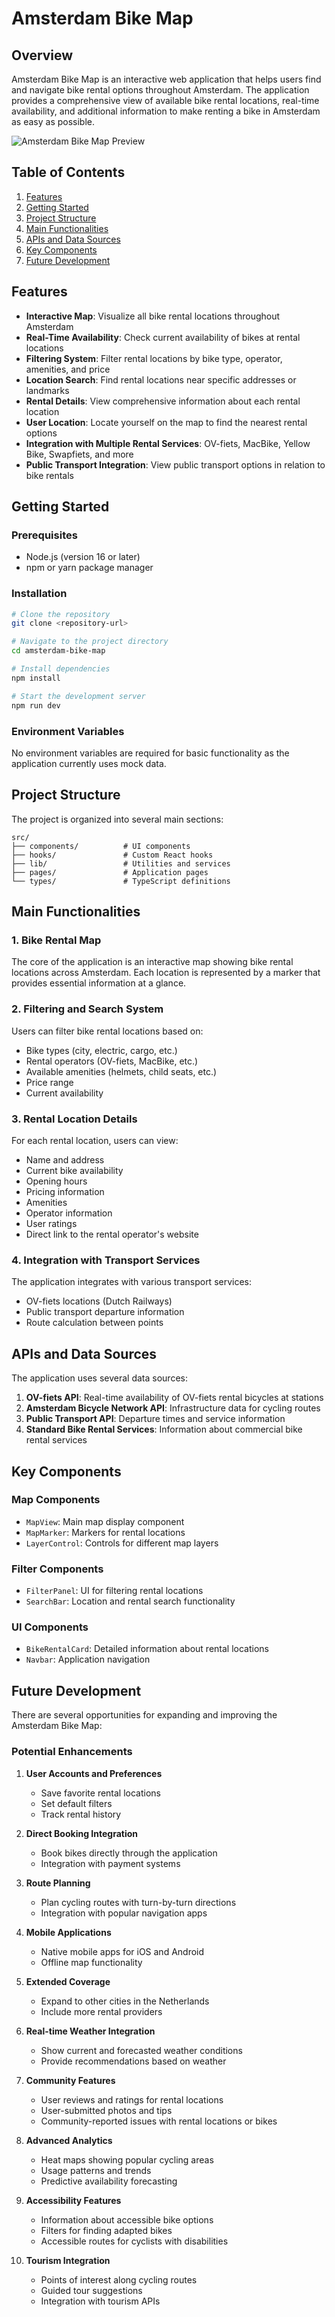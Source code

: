
# Amsterdam Bike Map

## Overview

Amsterdam Bike Map is an interactive web application that helps users find and navigate bike rental options throughout Amsterdam. The application provides a comprehensive view of available bike rental locations, real-time availability, and additional information to make renting a bike in Amsterdam as easy as possible.

![Amsterdam Bike Map Preview](https://images.unsplash.com/photo-1613582387117-cfa42d3423e9?auto=format&fit=crop&w=1280&q=80)

## Table of Contents

1. [Features](#features)
2. [Getting Started](#getting-started)
3. [Project Structure](#project-structure)
4. [Main Functionalities](#main-functionalities)
5. [APIs and Data Sources](#apis-and-data-sources)
6. [Key Components](#key-components)
7. [Future Development](#future-development)

## Features

- **Interactive Map**: Visualize all bike rental locations throughout Amsterdam
- **Real-Time Availability**: Check current availability of bikes at rental locations
- **Filtering System**: Filter rental locations by bike type, operator, amenities, and price
- **Location Search**: Find rental locations near specific addresses or landmarks
- **Rental Details**: View comprehensive information about each rental location
- **User Location**: Locate yourself on the map to find the nearest rental options
- **Integration with Multiple Rental Services**: OV-fiets, MacBike, Yellow Bike, Swapfiets, and more
- **Public Transport Integration**: View public transport options in relation to bike rentals

## Getting Started

### Prerequisites

- Node.js (version 16 or later)
- npm or yarn package manager

### Installation

```bash
# Clone the repository
git clone <repository-url>

# Navigate to the project directory
cd amsterdam-bike-map

# Install dependencies
npm install

# Start the development server
npm run dev
```

### Environment Variables

No environment variables are required for basic functionality as the application currently uses mock data.

## Project Structure

The project is organized into several main sections:

```
src/
├── components/          # UI components
├── hooks/               # Custom React hooks
├── lib/                 # Utilities and services
├── pages/               # Application pages
└── types/               # TypeScript definitions
```

## Main Functionalities

### 1. Bike Rental Map

The core of the application is an interactive map showing bike rental locations across Amsterdam. Each location is represented by a marker that provides essential information at a glance.

### 2. Filtering and Search System

Users can filter bike rental locations based on:
- Bike types (city, electric, cargo, etc.)
- Rental operators (OV-fiets, MacBike, etc.)
- Available amenities (helmets, child seats, etc.)
- Price range
- Current availability

### 3. Rental Location Details

For each rental location, users can view:
- Name and address
- Current bike availability
- Opening hours
- Pricing information
- Amenities
- Operator information
- User ratings
- Direct link to the rental operator's website

### 4. Integration with Transport Services

The application integrates with various transport services:
- OV-fiets locations (Dutch Railways)
- Public transport departure information
- Route calculation between points

## APIs and Data Sources

The application uses several data sources:

1. **OV-fiets API**: Real-time availability of OV-fiets rental bicycles at stations
2. **Amsterdam Bicycle Network API**: Infrastructure data for cycling routes
3. **Public Transport API**: Departure times and service information
4. **Standard Bike Rental Services**: Information about commercial bike rental services

## Key Components

### Map Components

- `MapView`: Main map display component
- `MapMarker`: Markers for rental locations
- `LayerControl`: Controls for different map layers

### Filter Components

- `FilterPanel`: UI for filtering rental locations
- `SearchBar`: Location and rental search functionality

### UI Components

- `BikeRentalCard`: Detailed information about rental locations
- `Navbar`: Application navigation

## Future Development

There are several opportunities for expanding and improving the Amsterdam Bike Map:

### Potential Enhancements

1. **User Accounts and Preferences**
   - Save favorite rental locations
   - Set default filters
   - Track rental history

2. **Direct Booking Integration**
   - Book bikes directly through the application
   - Integration with payment systems

3. **Route Planning**
   - Plan cycling routes with turn-by-turn directions
   - Integration with popular navigation apps

4. **Mobile Applications**
   - Native mobile apps for iOS and Android
   - Offline map functionality

5. **Extended Coverage**
   - Expand to other cities in the Netherlands
   - Include more rental providers

6. **Real-time Weather Integration**
   - Show current and forecasted weather conditions
   - Provide recommendations based on weather

7. **Community Features**
   - User reviews and ratings for rental locations
   - User-submitted photos and tips
   - Community-reported issues with rental locations or bikes

8. **Advanced Analytics**
   - Heat maps showing popular cycling areas
   - Usage patterns and trends
   - Predictive availability forecasting

9. **Accessibility Features**
   - Information about accessible bike options
   - Filters for finding adapted bikes
   - Accessible routes for cyclists with disabilities

10. **Tourism Integration**
    - Points of interest along cycling routes
    - Guided tour suggestions
    - Integration with tourism APIs

